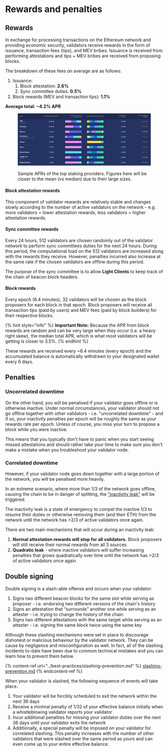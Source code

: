 # Rewards and penalties

## Rewards

In exchange for processing transactions on the Ethereum network and providing economic security, validators receive rewards in the form of issuance, transaction fees (tips), and MEV bribes. Issuance is received from performing attestations and tips + MEV bribes are received from proposing blocks.&#x20;

The breakdown of these fees on average are as follows:

1. Issuance:
   1. Block attestation: **2.6%**
   2. Sync committee duties: **0.5%**
2. Block rewards (MEV and transaction tips): **1.1%**

**Average total: \~4.2% APR**

<figure><img src="../.gitbook/assets/image (146).png" alt=""><figcaption><p>Sample APRs of the top staking providers. Figures here will be closer to the mean (vs median) due to their large sizes.</p></figcaption></figure>

#### Block attestation rewards

This component of validator rewards are relatively stable and changes slowly according to the number of active validators on the network - e.g. more validators = lower attestation rewards, less validators = higher attestation rewards.

#### Sync committee rewards

Every 24 hours, 512 validators are chosen randomly out of the validator network to perform sync committees duties for the next 24 hours. During this period, the computational load on the 512 validators are increased along with the rewards they receive. However, penalties incurred also increase at the same rate if the chosen validators are offline during this period.&#x20;

The purpose of the sync committee is to allow **Light Clients** to keep track of the chain of beacon block headers.&#x20;

#### Block rewards

Every epoch (6.4 minutes), 32 validators will be chosen as the block proposers for each block in that epoch. Block proposers will receive all transaction tips (paid by users) and MEV fees (paid by block builders) for their respective blocks.

{% hint style="info" %}
**Important Note:** Because the APR from block rewards are random and can be very large when they occur (i.e. a heavy right skew), the median total APR, which is what most validators will be getting is closer to 3.5%.&#x20;
{% endhint %}

These rewards are received every \~6.4 minutes (every epoch) and the accumulated balance is automatically withdrawn to your designated wallet every 6 days.

## Penalties

### Uncorrelated downtime

On the other hand, you will be penalised if your validator goes offline or is otherwise inactive. Under normal circumstances, your validator should not go offline together with other validators - i.e. "uncorrelated downtime" - and if so, your inactivity penalties per epoch will be roughly the same as your rewards rate per epoch. Unless of course, you miss your turn to propose a block while you were inactive.

This means that you typically don't have to panic when you start seeing missed attestations and should rather take your time to make sure you don't make a mistake when you troubleshoot your validator node.

### Correlated downtime

However, if your validator node goes down together with a large portion of the network, you will be penalised more heavily.&#x20;

In an extreme scenario, where more than 1/3 of the network goes offline, causing the chain to be in danger of splitting, the ["inactivity leak"](https://eth2book.info/capella/part2/incentives/inactivity/) will be triggered.

The inactivity leak is a state of emergency to compel the inactive 1/3 to resume their duties or otherwise removing them (and their ETH) from the network until the network has >2/3 of active validators once again.&#x20;

There are two main mechanisms that will occur during an inactivity leak:

1. **Normal attestation rewards will stop for all validators.** Block proposers will still receive their normal rewards from all 3 sources
2. **Quadratic leak** - where inactive validators will suffer increasing penalties that grows quadratically over time until the network has >2/3 of active validators once again

## Double signing

Double signing is a slash-able offense and occurs when your validator:

1. Signs two different beacon blocks for the same slot while serving as proposer - i.e. endorsing two different versions of the chain's history
2. Signs an attestation that “surrounds” another one while serving as an attester - i.e. trying to change the history of the chain&#x20;
3. Signs two different attestations with the same target while serving as an attester - i.e. signing the same block twice using the same key

Although these slashing mechanisms were set in place to discourage dishonest or malicious behaviour by the validator network. They can be cause by negligence and misconfiguration as well. In fact, all of the slashing incidents to-date have been due to common technical mistakes and you can learn how to prevent them below.

{% content-ref url="../best-practices/slashing-prevention.md" %}
[slashing-prevention.md](../best-practices/slashing-prevention.md)
{% endcontent-ref %}

When your validator is slashed, the following sequence of events will take place.

1. Your validator will be forcibly scheduled to exit the network within the next 36 days
2. Receive a minimal penalty of 1/32 of your effective balance initially when a whistleblowing validator reports your validator
3. Incur additional penalties for missing your validator duties over the next 36 days until your validator exits the network&#x20;
4. Additionally, a special penalty will be imposed on your validator for correlated slashing. This penalty increases with the number of other validators that were slashed over the same period as yours and can even come up to your entire effective balance.
